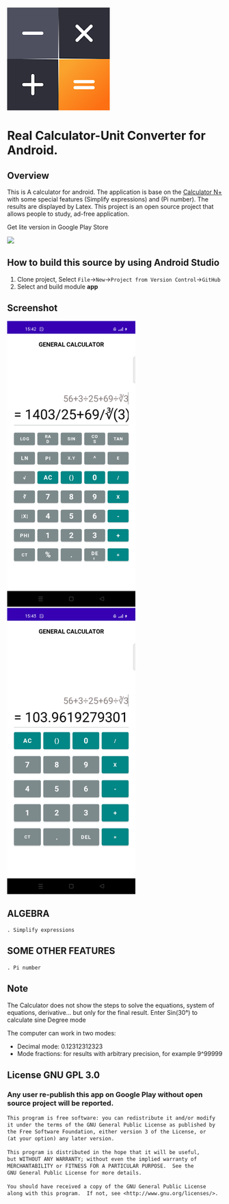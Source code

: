 ![Wallpaper](art/background.png)

# Real Calculator-Unit Converter for Android. 

## Overview
This is A calculator for android. The application is base on the [Calculator N+](https://github.com/tranleduy2000/ncalc) with some special features (Simplify expressions) and (Pi number). The results are displayed by Latex. This project is an open source project that allows people to study, ad-free application. 

Get lite version in Google Play Store

<a href="https://play.google.com/store/apps/details?id=com.calculator.unitconverter.budgettracker.bmicalculator.watercalculator.todolist.todolist.calulategpa.mathcalculatorapp">
<img src="https://play.google.com/intl/en_us/badges/images/generic/en_badge_web_generic.png" width="150"></a>

## How to build this source by using Android Studio

1. Clone project, Select ``File``->``New``->``Project from Version Control``->``GitHub``
2. Select and build module **app**

## Screenshot

<img src="art/screen1.png" width="300"> 		<img src="art/screen2.png" width="300">

## ALGEBRA
	. Simplify expressions

## SOME OTHER FEATURES
	. Pi number

## Note

The Calculator does not show the steps to solve the equations, system of equations, derivative... but only for the final result.
Enter Sin(30°) to calculate sine Degree mode

The computer can work in two modes:
- 	Decimal mode: 0.12312312323
- 	Mode fractions: for results with arbitrary precision, for example 9^99999

## License GNU GPL 3.0
### Any user re-publish this app on Google Play without open source project will be reported.

    This program is free software: you can redistribute it and/or modify
    it under the terms of the GNU General Public License as published by
    the Free Software Foundation, either version 3 of the License, or
    (at your option) any later version.

    This program is distributed in the hope that it will be useful,
    but WITHOUT ANY WARRANTY; without even the implied warranty of
    MERCHANTABILITY or FITNESS FOR A PARTICULAR PURPOSE.  See the
    GNU General Public License for more details.

    You should have received a copy of the GNU General Public License
    along with this program.  If not, see <http://www.gnu.org/licenses/>.
